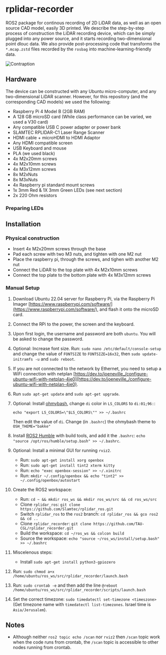 # rplidar-recorder
ROS2 package for continous recording of 2D LiDAR data, as well as an open source CAD model, easily 3D printed.
We describe the step-by-step process of construction the LiDAR recording device, which can be simply plugged into any power source,
and it starts recording two-dimensional point dlouc data.
We also provide post-processing code that transforms the `*.mcap.zstd` files recorded by the `rosbag` into machine-learning-friendly data.

![Contraption](https://raw.githubusercontent.com/TAU-CGL/rplidar_recorder/refs/heads/main/docs/recorder.png)

## Hardware

The device can be constructed with any Ubuntu micro-computer, and any two-dimensional LiDAR scanner.
However, for this repository (and the corresponding CAD models) we used the following:

* Raspberry Pi 4 Model B (2GB RAM)
* A 128 GB microSD card (While class performance can be varied, we used a V30 card)
* Any compatible USB C power adapter or power bank
* SLAMTEC RPLIDAR-C1 Laser Range Scanner
* HDMI cable + microHDMI to HDMI Adaptor
* Any HDMI compatible screen
* USB Keyboard and mouse
* PLA (we used black)
* 4x M2x20mm screws
* 4x M2x10mm screws
* 4x M3x12mm screws
* 8x M2xNuts
* 8x M3xNuts
* 4x Raspberry pi standard mount screws
* 1x 3mm Red & 1X 3mm Green LEDs (see next section)
* 2x 220 Ohm resistors


### Preparing LEDs


## Installation

### Physical construction

* Insert 4x M2x20mm screws through the base 
* Pad each screw with two M3 nuts, and tighten with one M2 nut
* Place the raspberry pi, through the screws, and tighen with another M2 nut
* Connect the LiDAR to the top plate with 4x M2x10mm screws
* Connect the top plate to the bottom plate with 4x M3x12mm screws


### Manual Setup

1. Download Ubuntu 22.04 server for Raspberry Pi, via the Raspberry Pi Imager [https://www.raspberrypi.com/software/](https://www.raspberrypi.com/software/), and flash it onto the microSD card.
2. Connect the RPi to the power, the screen and the keyboard.
3. Upon first login, the username and password are both `ubuntu`. You will be asked to change the password.
4. Optional: Increase font size. Run: `sudo nano /etc/default/console-setup` and change the value of `FONTSIZE` to `FONTSIZE=16x32`, then `sudo update-initramfs -u` and `sudo reboot`.
5. If you are not connected to the network by Ethernet, you need to setup a WiFi connection with netplan [https://dev.to/joeneville_/configure-ubuntu-wifi-with-netplan-4je0](https://dev.to/joeneville_/configure-ubuntu-wifi-with-netplan-4je0).
6. Run `sudo apt-get update` and `sudo apt-get upgrade`.
7. Optional: Install [ohmybash](https://github.com/ohmybash/oh-my-bash), change `di` color in `LS_COLORS` to `di:01;96:`:
    ```
    echo "export LS_COLORS=\"$LS_COLORS\"" >> ~/.bashrc
    ```
    Then edit the value of `di`. Change (in `.bashrc`) the ohmybash theme to `OSH_THEME="bakke"`

8. Install [ROS2 Humble](https://docs.ros.org/en/humble/Installation/Ubuntu-Install-Debs.html) with build tools, and add it the `.bashrc`: `echo "source /opt/ros/humble/setup.bash" >> ~/.bashrc`.
9. Optional: Install a minimal GUI for running `rviz2`.
    * Run: `sudo apt-get install xorg openbox`
    * Run: `sudo apt-get install tint2 xterm kitty`
    * Run: `echo "exec openbox-session" >> ~/.xinitrc`
    * Run: `mkdir ~/.config/openbox && echo "tint2" >> ~/.config/openbox/autostart`
10. Create the ROS2 workspace:
    * Run: `cd ~ && mkdir ros_ws && mkdir ros_ws/src && cd ros_ws/src`
    * Clone `rplidar_ros`: `git clone https://github.com/Slamtec/rplidar_ros.git`
    * Switch `rplidar_ros` to the `ros2` branch: `cd rplidar_ros && gco ros2 && cd ..`
    * Clone `rplidar_recorder`: `git clone https://github.com/TAU-CGL/rplidar_recorder.git`
    * Build the workspace: `cd ~/ros_ws && colcon build`
    * Source the workspace: `echo "source ~/ros_ws/install/setup.bash" >> ~/.bashrc`
11. Miscelenous steps:
    * Install `sudo apt-get install python3-gpiozero`
12. Run: `sudo chmod a+x /home/ubuntu/ros_ws/src/rplidar_recorder/launch.bash`
13. Run: `sudo crontab -e` and then add the line `@reboot /home/ubuntu/ros_ws/src/rplidar_recorder/scripts/launch.bash`
14. Set the correct timezone: `sudo timedatectl set-timezone <timeszone>` (Get timezone name with `timedatectl list-timezones`. Israel time is `Asia/Jerusalem`).


## Notes

* Although neither `ros2 topic echo /scan` nor `rviz2` then `/scan` topic work when the code runs from crontab, the `/scan` topic is accessible to other nodes running from crontab.